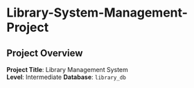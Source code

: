 # Library-System-Management-Project
## Project Overview
**Project Title**: Library Management System  
**Level**: Intermediate 
**Database**: `library_db`
